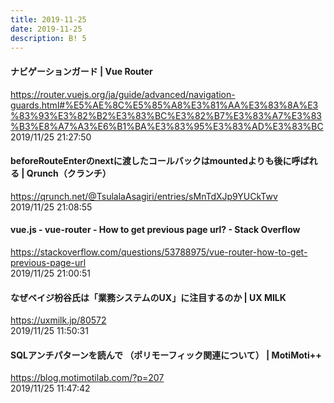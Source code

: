 ```yaml
---
title: 2019-11-25
date: 2019-11-25
description: B! 5
---
```


#### ナビゲーションガード | Vue Router
https://router.vuejs.org/ja/guide/advanced/navigation-guards.html#%E5%AE%8C%E5%85%A8%E3%81%AA%E3%83%8A%E3%83%93%E3%82%B2%E3%83%BC%E3%82%B7%E3%83%A7%E3%83%B3%E8%A7%A3%E6%B1%BA%E3%83%95%E3%83%AD%E3%83%BC<br>
2019/11/25 21:27:50<br>


#### beforeRouteEnterのnextに渡したコールバックはmountedよりも後に呼ばれる | Qrunch（クランチ）
https://qrunch.net/@TsulalaAsagiri/entries/sMnTdXJp9YUCkTwv<br>
2019/11/25 21:08:55<br>


#### vue.js - vue-router - How to get previous page url? - Stack Overflow
https://stackoverflow.com/questions/53788975/vue-router-how-to-get-previous-page-url<br>
2019/11/25 21:00:51<br>


#### なぜベイジ枌谷氏は「業務システムのUX」に注目するのか | UX MILK
https://uxmilk.jp/80572<br>
2019/11/25 11:50:31<br>


#### SQLアンチパターンを読んで （ポリモーフィック関連について） | MotiMoti++
https://blog.motimotilab.com/?p=207<br>
2019/11/25 11:47:42<br>


